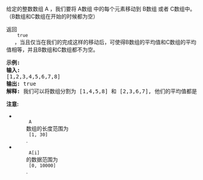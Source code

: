 <html>
 <body>
  <p>
   给定的整数数组 A ，我们要将 A数组 中的每个元素移动到 B数组 或者 C数组中。（B数组和C数组在开始的时候都为空）
  </p>
  <p>
   返回
   <code>
    true
   </code>
   ，当且仅当在我们的完成这样的移动后，可使得B数组的平均值和C数组的平均值相等，并且B数组和C数组都不为空。
  </p>
  <pre>
<strong>示例:</strong>
<strong>输入:</strong> 
[1,2,3,4,5,6,7,8]
<strong>输出:</strong> true
<strong>解释: </strong>我们可以将数组分割为 [1,4,5,8] 和 [2,3,6,7], 他们的平均值都是4.5。
</pre>
  <p>
   <strong>
    注意:
   </strong>
  </p>
  <ul>
   <li>
    <code>
     A
    </code>
    数组的长度范围为
    <code>
     [1, 30]
    </code>
    .
   </li>
   <li>
    <code>
     A[i]
    </code>
    的数据范围为
    <code>
     [0, 10000]
    </code>
    .
   </li>
  </ul>
 </body>
</html>